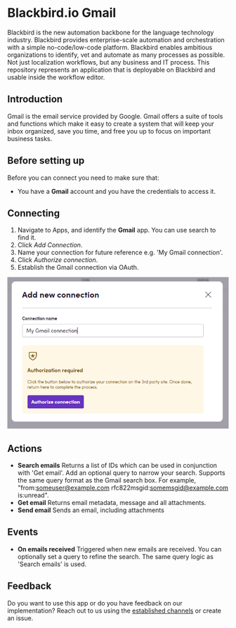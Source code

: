 # Blackbird.io Gmail

Blackbird is the new automation backbone for the language technology industry. Blackbird provides enterprise-scale automation and orchestration with a simple no-code/low-code platform. Blackbird enables ambitious organizations to identify, vet and automate as many processes as possible. Not just localization workflows, but any business and IT process. This repository represents an application that is deployable on Blackbird and usable inside the workflow editor.

## Introduction

<!-- begin docs -->

Gmail is the email service provided by Google. Gmail offers a suite of tools and functions which make it easy to create a system that will keep your inbox organized, save you time, and free you up to focus on important business tasks.

## Before setting up

Before you can connect you need to make sure that:

- You have a **Gmail** account and you have the credentials to access it.

## Connecting

1. Navigate to Apps, and identify the **Gmail** app. You can use search to find it.
2. Click _Add Connection_.
3. Name your connection for future reference e.g. 'My Gmail connection'.
4. Click _Authorize connection_.
5. Establish the Gmail connection via OAuth.

![connection](image/README/1725554354745.png)

## Actions

- **Search emails** Returns a list of IDs which can be used in conjunction with 'Get email'. Add an optional query to narrow your search. Supports the same query format as the Gmail search box. For example, "from:someuser@example.com rfc822msgid:<somemsgid@example.com> is:unread".
- **Get email** Returns email metadata, message and all attachments.
- **Send email** Sends an email, including attachments

## Events

- **On emails received** Triggered when new emails are received. You can optionally set a query to refine the search. The same query logic as 'Search emails' is used.

## Feedback

Do you want to use this app or do you have feedback on our implementation? Reach out to us using the [established channels](https://www.blackbird.io/) or create an issue.

<!-- end docs -->
